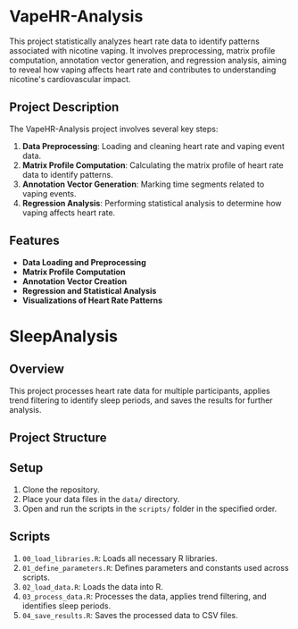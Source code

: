 # VapeHR-Analysis
This project statistically analyzes heart rate data to identify patterns associated with nicotine vaping. It involves preprocessing, matrix profile computation, annotation vector generation, and regression analysis, aiming to reveal how vaping affects heart rate and contributes to understanding nicotine's cardiovascular impact.
## Project Description

The VapeHR-Analysis project involves several key steps:
1. **Data Preprocessing**: Loading and cleaning heart rate and vaping event data.
2. **Matrix Profile Computation**: Calculating the matrix profile of heart rate data to identify patterns.
3. **Annotation Vector Generation**: Marking time segments related to vaping events.
4. **Regression Analysis**: Performing statistical analysis to determine how vaping affects heart rate.

## Features

- **Data Loading and Preprocessing**
- **Matrix Profile Computation**
- **Annotation Vector Creation**
- **Regression and Statistical Analysis**
- **Visualizations of Heart Rate Patterns**

# SleepAnalysis

## Overview

This project processes heart rate data for multiple participants, applies trend filtering to identify sleep periods, and saves the results for further analysis.

## Project Structure

## Setup

1. Clone the repository.
2. Place your data files in the `data/` directory.
3. Open and run the scripts in the `scripts/` folder in the specified order.

## Scripts

1. `00_load_libraries.R`: Loads all necessary R libraries.
2. `01_define_parameters.R`: Defines parameters and constants used across scripts.
3. `02_load_data.R`: Loads the data into R.
4. `03_process_data.R`: Processes the data, applies trend filtering, and identifies sleep periods.
5. `04_save_results.R`: Saves the processed data to CSV files.

